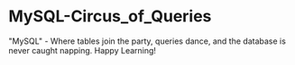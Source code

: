 # MySQL-Circus_of_Queries
"MySQL" - Where tables join the party, queries dance, and the database is never caught napping. Happy Learning!
